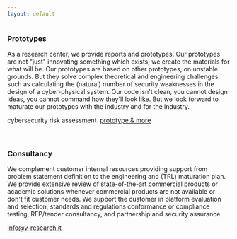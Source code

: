 ```yaml
---
layout: default
---
```

<div class="container">

<!-- prototypes -->
<div class="row">
<h3 class="b-cont-margin w-100"> Prototypes </h3>
<p>
As a research center, we provide reports and prototypes. Our prototypes are not "just" innovating something which exists, we create the materials for what will be. Our prototypes are based on other prototypes, on unstable grounds. But they solve complex theoretical and engineering challenges such as calculating the (natural) number of security weaknesses in the design of a cyber-physical system. Our code isn't clean, you cannot design ideas, you cannot command how they'll look like. But we look forward to maturate our prototypes with the industry and for the industry.
</p>
cybersecurity risk assessment&nbsp;
 <a href="https://github.com/v-research/cybersecurity/tree/master/prototypes" data-toggle="modal" data-target="#modalFed">prototype & more</a>
</div>
<br>
<br>
<!-- consultancy -->
<div class="row">
<h3 class="b-cont-margin w-100"> Consultancy </h3>
<p>
We complement customer internal resources providing support from problem statement definition to the engineering and (TRL) maturation plan. We provide extensive review of state-of-the-art commercial products or academic solutions whenever commercial products are not available or don't fit customer needs. We support the customer in platform evaluation and selection, standards and regulations conformance or compliance testing, RFP/tender consultancy, and partnership and security assurance.
</p>
<a href="mailto: info@v-research.it" target="blank"> info@v-research.it </a>
</div>
</div>
